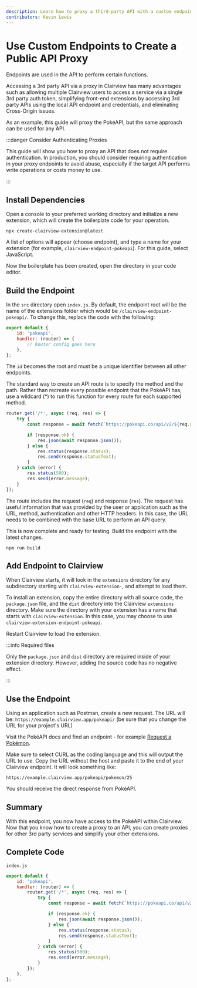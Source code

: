 ```yaml
---
description: Learn how to proxy a third-party API with a custom endpoint.
contributors: Kevin Lewis
---
```


# Use Custom Endpoints to Create a Public API Proxy

Endpoints are used in the API to perform certain functions.

Accessing a 3rd party API via a proxy in Clairview has many advantages such as allowing multiple Clairview users to access
a service via a single 3rd party auth token, simplifying front-end extensions by accessing 3rd party APIs using the
local API endpoint and credentials, and eliminating Cross-Origin issues.

As an example, this guide will proxy the PokéAPI, but the same approach can be used for any API.

:::danger Consider Authenticating Proxies

This guide will show you how to proxy an API that does not require authentication. In production, you should consider
requiring authentication in your proxy endpoints to avoid abuse, especially if the target API performs write operations
or costs money to use.

:::

## Install Dependencies

Open a console to your preferred working directory and initialize a new extension, which will create the boilerplate
code for your operation.

```shell
npx create-clairview-extension@latest
```

A list of options will appear (choose endpoint), and type a name for your extension (for example,
`clairview-endpoint-pokeapi`). For this guide, select JavaScript.

Now the boilerplate has been created, open the directory in your code editor.

## Build the Endpoint

In the `src` directory open `index.js`. By default, the endpoint root will be the name of the extensions folder which
would be `/clairview-endpoint-pokeapi/`. To change this, replace the code with the following:

```js
export default {
	id: 'pokeapi',
	handler: (router) => {
		// Router config goes here
	},
};
```

The `id` becomes the root and must be a unique identifier between all other endpoints.

The standard way to create an API route is to specify the method and the path. Rather than recreate every possible
endpoint that the PokéAPI has, use a wildcard (\*) to run this function for every route for each supported method.

```js
router.get('/*', async (req, res) => {
	try {
		const response = await fetch(`https://pokeapi.co/api/v2/${req.url}`);

		if (response.ok) {
			res.json(await response.json());
		} else {
			res.status(response.status);
			res.send(response.statusText);
		}
	} catch (error) {
		res.status(500);
		res.send(error.message);
	}
});
```

The route includes the request (`req`) and response (`res`). The request has useful information that was provided by the
user or application such as the URL, method, authentication and other HTTP headers. In this case, the URL needs to be
combined with the base URL to perform an API query.

This is now complete and ready for testing. Build the endpoint with the latest changes.

```
npm run build
```

## Add Endpoint to Clairview

When Clairview starts, it will look in the `extensions` directory for any subdirectory starting with
`clairview-extension-`, and attempt to load them.

To install an extension, copy the entire directory with all source code, the `package.json` file, and the `dist`
directory into the Clairview `extensions` directory. Make sure the directory with your extension has a name that starts
with `clairview-extension`. In this case, you may choose to use `clairview-extension-endpoint-pokeapi`.

Restart Clairview to load the extension.

:::info Required files

Only the `package.json` and `dist` directory are required inside of your extension directory. However, adding the source
code has no negative effect.

:::

## Use the Endpoint

Using an application such as Postman, create a new request. The URL will be: `https://example.clairview.app/pokeapi/` (be
sure that you change the URL for your project's URL)

Visit the PokéAPI docs and find an endpoint - for example [Request a Pokémon](https://pokeapi.co/docs/v2#pokemon).

Make sure to select CURL as the coding language and this will output the URL to use. Copy the URL without the host and
paste it to the end of your Clairview endpoint. It will look something like:

`https://example.clairview.app/pokeapi/pokemon/25`

You should receive the direct response from PokéAPI.

## Summary

With this endpoint, you now have access to the PokéAPI within Clairview. Now that you know how to create a proxy to an
API, you can create proxies for other 3rd party services and simplify your other extensions.

## Complete Code

`index.js`

```js
export default {
	id: 'pokeapi',
	handler: (router) => {
		router.get('/*', async (req, res) => {
			try {
				const response = await fetch(`https://pokeapi.co/api/v2/${req.url}`);

				if (response.ok) {
					res.json(await response.json());
				} else {
					res.status(response.status);
					res.send(response.statusText);
				}
			} catch (error) {
				res.status(500);
				res.send(error.message);
			}
		});
	},
};
```
